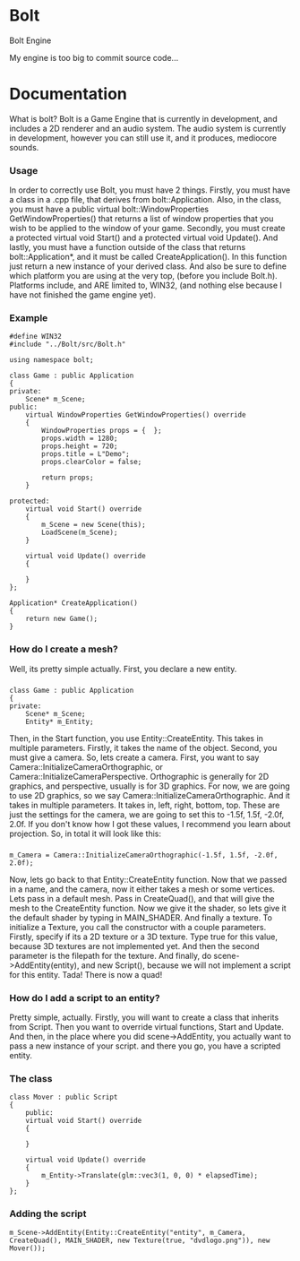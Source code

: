 # Bolt
Bolt Engine


My engine is too big to commit source code...


# Documentation
What is bolt? Bolt is a Game Engine that is currently in development, and includes a 2D renderer and an audio system. The audio system is currently in development, however you can still use it, and it produces, mediocore sounds.
### Usage
In order to correctly use Bolt, you must have 2 things. Firstly, you must have a class in a .cpp file, that derives from bolt::Application. Also, in the class, you must have a public virtual bolt::WindowProperties GetWindowProperties() that returns a list of window properties that you wish to be applied to the window of your game. Secondly, you must create a protected virtual void Start() and a protected virtual void Update(). And lastly, you must have a function outside of the class that returns bolt::Application*, and it must be called CreateApplication(). In this function just return a new instance of your derived class. And also be sure to define which platform you are using at the very top, (before you include Bolt.h). Platforms include, and ARE limited to, WIN32, (and nothing else because I have not finished the game engine yet).
### Example
	#define WIN32
	#include "../Bolt/src/Bolt.h"

	using namespace bolt;

	class Game : public Application
	{
	private:
		Scene* m_Scene;
	public:
		virtual WindowProperties GetWindowProperties() override
		{
			WindowProperties props = {  };
			props.width = 1280;
			props.height = 720;
			props.title = L"Demo";
			props.clearColor = false;
	
			return props;
		}

	protected:
		virtual void Start() override
		{
			m_Scene = new Scene(this);
			LoadScene(m_Scene);
		}

		virtual void Update() override
		{
		
		}
	};

	Application* CreateApplication()
	{
		return new Game();
	}
### How do I create a mesh?
Well, its pretty simple actually. First, you declare a new entity.
###
	class Game : public Application
	{
	private:
		Scene* m_Scene;
		Entity* m_Entity;
Then, in the Start function, you use Entity::CreateEntity. This takes in multiple parameters. Firstly, it takes the name of the object. Second, you must give a camera. So, lets create a camera. First, you want to say Camera::InitializeCameraOrthographic, or Camera::InitializeCameraPerspective. Orthographic is generally for 2D graphics, and perspective, usually is for 3D graphics. For now, we are going to use 2D graphics, so we say Camera::InitializeCameraOrthographic. And it takes in multiple parameters. It takes in, left, right, bottom, top. These are just the settings for the camera, we are going to set this to -1.5f, 1.5f, -2.0f, 2.0f. If you don't know how I got these values, I recommend you learn about projection. So, in total it will look like this:
###
	m_Camera = Camera::InitializeCameraOrthographic(-1.5f, 1.5f, -2.0f, 2.0f);
Now, lets go back to that Entity::CreateEntity function. Now that we passed in a name, and the camera, now it either takes a mesh or some vertices. Lets pass in a default mesh. Pass in CreateQuad(), and that will give the mesh to the CreateEntity function. Now we give it the shader, so lets give it the default shader by typing in MAIN_SHADER. And finally a texture. To initialize a Texture, you call the constructor with a couple parameters. Firstly, specify if its a 2D texture or a 3D texture. Type true for this value, because 3D textures are not implemented yet. And then the second parameter is the filepath for the texture. And finally, do scene->AddEntity(entity), and new Script(), because we will not implement a script for this entity. Tada! There is now a quad!
### How do I add a script to an entity?
Pretty simple, actually. Firstly, you will want to create a class that inherits from Script. Then you want to override virtual functions, Start and Update. And then, in the place where you did scene->AddEntity, you actually want to pass a new instance of your script. and there you go, you have a scripted entity.
### The class
	class Mover : public Script
	{
		public:
		virtual void Start() override
		{
	
		}

		virtual void Update() override
		{
			m_Entity->Translate(glm::vec3(1, 0, 0) * elapsedTime);
		}
	};
### Adding the script
	m_Scene->AddEntity(Entity::CreateEntity("entity", m_Camera, CreateQuad(), MAIN_SHADER, new Texture(true, "dvdlogo.png")), new Mover());
